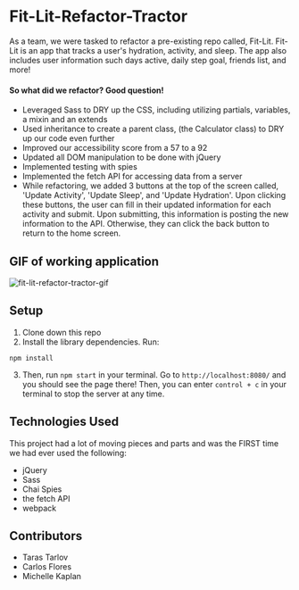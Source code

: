 # Fit-Lit-Refactor-Tractor

As a team, we were tasked to refactor a pre-existing repo called, Fit-Lit. Fit-Lit is an app that tracks a user's hydration, activity, and sleep. The app also includes user information such days active, daily step goal, friends list, and more!

#### So what did we refactor? Good question! 
- Leveraged Sass to DRY up the CSS, including utilizing partials, variables, a mixin and an extends
- Used inheritance to create a parent class, (the Calculator class) to DRY up our code even further
- Improved our accessibility score from a 57 to a 92
- Updated all DOM manipulation to be done with jQuery
- Implemented testing with spies
- Implemented the fetch API for accessing data from a server
- While refactoring, we added 3 buttons at the top of the screen called, 'Update Activity', 'Update Sleep', and 'Update Hydration'. Upon clicking these buttons, the user can fill in their updated information for each activity and submit. Upon submitting, this information is posting the new information to the API. Otherwise, they can click the back button to return to the home screen.

## GIF of working application
![fit-lit-refactor-tractor-gif](https://media.giphy.com/media/kfdjmEhG8DEMfk1tsI/giphy.gif)

## Setup

1. Clone down this repo
2. Install the library dependencies. Run: 
```
npm install
```
3. Then, run `npm start` in your terminal. Go to `http://localhost:8080/` and you should see the page there! Then, you can enter `control + c` in your terminal to stop the server at any time.

## Technologies Used
This project had a lot of moving pieces and parts and was the FIRST time we had ever used the following:
- jQuery
- Sass
- Chai Spies
- the fetch API
- webpack

## Contributors
- Taras Tarlov
- Carlos Flores
- Michelle Kaplan
